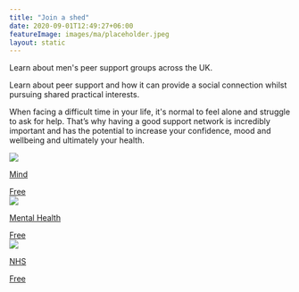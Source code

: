 ```yaml
---
title: "Join a shed"
date: 2020-09-01T12:49:27+06:00
featureImage: images/ma/placeholder.jpeg
layout: static
---
```


Learn about men's peer support groups across the UK.

Learn about peer support and how it can provide a social connection whilst pursuing shared practical interests.

When facing a difficult time in your life, it's normal to feel alone and struggle to ask for help. That’s why having a good support network is incredibly important and has the potential to increase your confidence, mood and wellbeing and ultimately your health.

<a class="ma-link" href="https://www.mind.org.uk/information-support/drugs-and-treatments/peer-support/about-peer-support/"><div class="ma-card ma-card-Community"><div class="ma-icon"><img src ="/images/Icon-check - community - opacity.svg"/></div><div class="ma-name"><p>Mind</p></div><div class="ma-paid-text"><span>Free</span></div></div></a><a class="ma-link" href="https://www.mentalhealth.org.uk/explore-mental-health/a-z-topics/peer-support"><div class="ma-card ma-card-Community"><div class="ma-icon"><img src ="/images/Icon-check - community - opacity.svg"/></div><div class="ma-name"><p>Mental Health</p></div><div class="ma-paid-text"><span>Free</span></div></div></a><a class="ma-link" href="https://www.england.nhs.uk/personalisedcare/supported-self-management/peer-support/"><div class="ma-card ma-card-Community"><div class="ma-icon"><img src ="/images/Icon-check - community - opacity.svg"/></div><div class="ma-name"><p>NHS</p></div><div class="ma-paid-text"><span>Free</span></div></div></a>  

<br/><br/>






